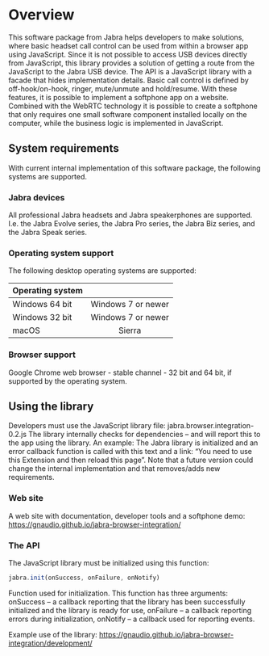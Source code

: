 # Overview
This software package from Jabra helps developers to make solutions, where basic headset call control can be used from within a browser app using JavaScript. Since it is not possible to access USB devices directly from JavaScript, this library provides a solution of getting a route from the JavaScript to the Jabra USB device. The API is a JavaScript library with a facade that hides implementation details. Basic call control is defined by off-hook/on-hook, ringer, mute/unmute and hold/resume. With these features, it is possible to implement a softphone app on a website. Combined with the WebRTC technology it is possible to create a softphone that only requires one small software component installed locally on the computer, while the business logic is implemented in JavaScript.

## System requirements
With current internal implementation of this software package, the following systems are supported. 

### Jabra devices
All professional Jabra headsets and Jabra speakerphones are supported. I.e. the Jabra Evolve series, the Jabra Pro series, the Jabra Biz series, and the Jabra Speak series.

### Operating system support
The following desktop operating systems are supported:

| Operating system  |                    | 
| ----------------- |:------------------:| 
| Windows 64 bit    | Windows 7 or newer | 
| Windows 32 bit    | Windows 7 or newer | 
| macOS             | Sierra             | 

### Browser support
Google Chrome web browser - stable channel - 32 bit and 64 bit, if supported by the operating system. 

## Using the library 
Developers must use the JavaScript library file: jabra.browser.integration-0.2.js 
The library internally checks for dependencies – and will report this to the app using the library. An example: The Jabra library is initialized and an error callback function is called with this text and a link: “You need to use this Extension and then reload this page”. Note that a future version could change the internal implementation and that removes/adds new requirements. 

### Web site
A web site with documentation, developer tools and a softphone demo: 
https://gnaudio.github.io/jabra-browser-integration/

### The API
The JavaScript library must be initialized using this function: 
```javascript
jabra.init(onSuccess, onFailure, onNotify) 
```

Function used for initialization. This function has three arguments: onSuccess – a callback reporting that the library has been successfully initialized and the library is ready for use, onFailure – a callback reporting errors during initialization, onNotify – a callback used for reporting events.

Example use of the library:
https://gnaudio.github.io/jabra-browser-integration/development/


